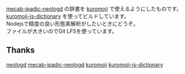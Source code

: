 [mecab-ipadic-neologd](https://github.com/neologd/mecab-ipadic-neologd) の辞書を [kuromoji](https://github.com/atilika/kuromoji) で使えるようにしたものです。  
[kuromoji-js-dictionary](https://github.com/sable-virt/kuromoji-js-dictionary) を使ってビルドしています。  
Nodejsで精度の良い形態素解析がしたいときにどうぞ。  
ファイルが大きいのでGit LFSを使っています。  

## Thanks
[neologd](https://github.com/neologd/mecab-ipadic-neologd)
[mecab-ipadic-neologd](https://github.com/atilika/kuromoji)
[kuromoji](https://github.com/atilika/kuromoji)
[kuromoji-js-dictionary](https://github.com/sable-virt/kuromoji-js-dictionary)